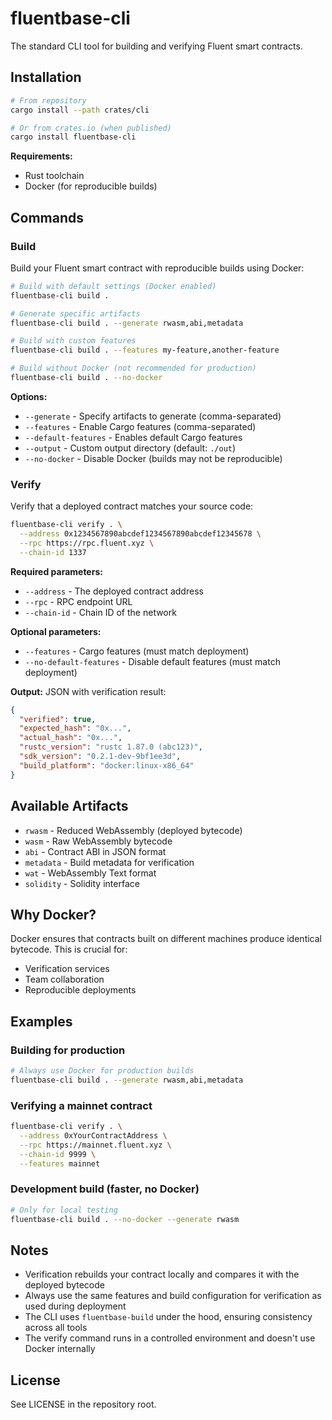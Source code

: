 # fluentbase-cli

The standard CLI tool for building and verifying Fluent smart contracts.

## Installation

```bash
# From repository
cargo install --path crates/cli

# Or from crates.io (when published)
cargo install fluentbase-cli
```

**Requirements:**

- Rust toolchain
- Docker (for reproducible builds)

## Commands

### Build

Build your Fluent smart contract with reproducible builds using Docker:

```bash
# Build with default settings (Docker enabled)
fluentbase-cli build .

# Generate specific artifacts
fluentbase-cli build . --generate rwasm,abi,metadata

# Build with custom features
fluentbase-cli build . --features my-feature,another-feature

# Build without Docker (not recommended for production)
fluentbase-cli build . --no-docker
```

**Options:**

- `--generate` - Specify artifacts to generate (comma-separated)
- `--features` - Enable Cargo features (comma-separated)
- `--default-features` - Enables default Cargo features
- `--output` - Custom output directory (default: `./out`)
- `--no-docker` - Disable Docker (builds may not be reproducible)

### Verify

Verify that a deployed contract matches your source code:

```bash
fluentbase-cli verify . \
  --address 0x1234567890abcdef1234567890abcdef12345678 \
  --rpc https://rpc.fluent.xyz \
  --chain-id 1337
```

**Required parameters:**

- `--address` - The deployed contract address
- `--rpc` - RPC endpoint URL
- `--chain-id` - Chain ID of the network

**Optional parameters:**

- `--features` - Cargo features (must match deployment)
- `--no-default-features` - Disable default features (must match deployment)

**Output:** JSON with verification result:

```json
{
  "verified": true,
  "expected_hash": "0x...",
  "actual_hash": "0x...",
  "rustc_version": "rustc 1.87.0 (abc123)",
  "sdk_version": "0.2.1-dev-9bf1ee3d",
  "build_platform": "docker:linux-x86_64"
}
```

## Available Artifacts

- `rwasm` - Reduced WebAssembly (deployed bytecode)
- `wasm` - Raw WebAssembly bytecode
- `abi` - Contract ABI in JSON format
- `metadata` - Build metadata for verification
- `wat` - WebAssembly Text format
- `solidity` - Solidity interface

## Why Docker?

Docker ensures that contracts built on different machines produce identical bytecode. This is crucial for:

- Verification services
- Team collaboration
- Reproducible deployments

## Examples

### Building for production

```bash
# Always use Docker for production builds
fluentbase-cli build . --generate rwasm,abi,metadata
```

### Verifying a mainnet contract

```bash
fluentbase-cli verify . \
  --address 0xYourContractAddress \
  --rpc https://mainnet.fluent.xyz \
  --chain-id 9999 \
  --features mainnet
```

### Development build (faster, no Docker)

```bash
# Only for local testing
fluentbase-cli build . --no-docker --generate rwasm
```

## Notes

- Verification rebuilds your contract locally and compares it with the deployed bytecode
- Always use the same features and build configuration for verification as used during deployment
- The CLI uses `fluentbase-build` under the hood, ensuring consistency across all tools
- The verify command runs in a controlled environment and doesn't use Docker internally

## License

See LICENSE in the repository root.
